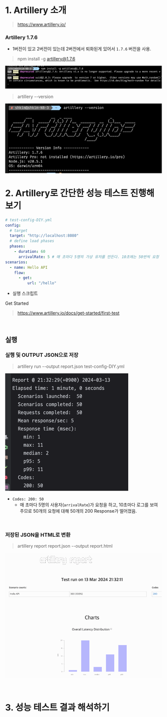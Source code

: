# 1. Artillery 소개

> https://www.artillery.io/

### Artillery 1.7.6

- 1버전이 있고 2버전이 있는데 2버전에서 퇴화된게 있어서 `1.7.6` 버전을 사용.

>  npm install -g artillery@1.7.6

![img_3.png](img/img_3.png)

> artillery --version

![img_2.png](img/img_2.png)

# 2. Artillery로 간단한 성능 테스트 진행해보기

```yaml
# test-config-DIY.yml
config:
  # target
  target: "http://localhost:8080"
  # define load phases
  phases:
    - duration: 60
      arrivalRate: 5 # 매 초마다 5명의 가상 유저를 만든다. 10초에는 50번씩 요청
scenarios:
  - name: Hello API
    flow:
      - get:
          url: "/hello"
```

- 실행 스크립트


Get Started

> https://www.artillery.io/docs/get-started/first-test

<br>

## 실행

### 실행 및 OUTPUT JSON으로 저장

> artillery run --output report.json test-config-DIY.yml

![img_4.png](img/img_4.png)

- `Codes: 200: 50` 
  - 매 초마다 5명의 사용자(`arrivalRate`)가 요청을 하고, 10초마다 로그를 보여주므로 50개의 요청에 대해 50개의 200 Response가 떨어졌음.

<br>

### 저장된 JSON을 HTML로 변환

> artillery report report.json --output report.html

![img_5.png](img/img_5.png)

<br>

# 3. 성능 테스트 결과 해석하기